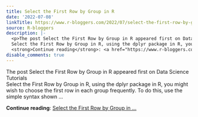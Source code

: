 ```yaml
---
title: Select the First Row by Group in R
date: '2022-07-08'
linkTitle: https://www.r-bloggers.com/2022/07/select-the-first-row-by-group-in-r/
source: R-bloggers
description: |-
  <p>The post Select the First Row by Group in R appeared first on Data Science Tutorials<br />
  Select the First Row by Group in R, using the dplyr package in R, you might wish to choose the first row in each group frequently. To do this, use the simple syntax shown ...</p>
  <strong>Continue reading</strong>: <a href="https://www.r-bloggers.com/2022/07/select-the-first-row-by-group-in-r/">Select the First Row by Group in ...
disable_comments: true
---
```

<p>The post Select the First Row by Group in R appeared first on Data Science Tutorials<br />
Select the First Row by Group in R, using the dplyr package in R, you might wish to choose the first row in each group frequently. To do this, use the simple syntax shown ...</p>
<strong>Continue reading</strong>: <a href="https://www.r-bloggers.com/2022/07/select-the-first-row-by-group-in-r/">Select the First Row by Group in ...
